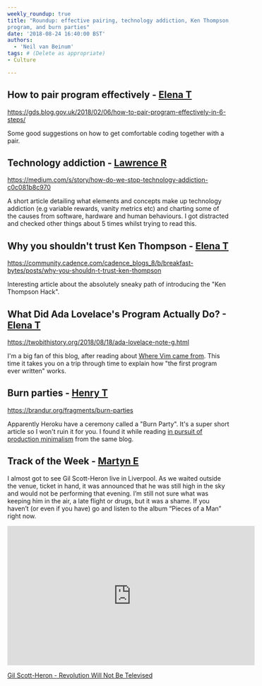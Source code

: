 ```yaml
---
weekly_roundup: true
title: "Roundup: effective pairing, technology addiction, Ken Thompson, the first 
program, and burn parties"
date: '2018-08-24 16:40:00 BST'
authors:
  - 'Neil van Beinum'
tags: # (Delete as appropriate)
- Culture

---
```


## How to pair program effectively - [Elena T](/people#elena-tanasoiu)

https://gds.blog.gov.uk/2018/02/06/how-to-pair-program-effectively-in-6-steps/

Some good suggestions on how to get comfortable coding together with a pair. 

## Technology addiction - [Lawrence R](/people#lawrence-richards)

https://medium.com/s/story/how-do-we-stop-technology-addiction-c0c081b8c970

A short article detailing what elements and concepts make up technology addiction (e.g variable rewards, vanity metrics etc) and charting some of the causes from software, hardware and human behaviours. I got distracted and checked other things about 5 times whilst trying to read this. 

## Why you shouldn't trust Ken Thompson - [Elena T](/people#elena-tanasoiu)

https://community.cadence.com/cadence_blogs_8/b/breakfast-bytes/posts/why-you-shouldn-t-trust-ken-thompson

Interesting article about the absolutely sneaky path of introducing the "Ken Thompson Hack".

## What Did Ada Lovelace's Program Actually Do? - [Elena T](/people#elena-tanasoiu)

https://twobithistory.org/2018/08/18/ada-lovelace-note-g.html

I'm a big fan of this blog, after reading about [Where Vim came from](https://twobithistory.org/2018/08/05/where-vim-came-from.html).
This time it takes you on a trip through time to explain how "the first program ever written" works. 

## Burn parties - [Henry T](/people#henry-turner)

https://brandur.org/fragments/burn-parties

Apparently Heroku have a ceremony called a "Burn Party". It's a super short article so I won't ruin it for you. I found it while reading [in pursuit of production minimalism](https://brandur.org/minimalism) from the same blog.

## Track of the Week - [Martyn E](/people#martyn-evans)

I almost got to see Gil Scott-Heron live in Liverpool. As we waited outside the venue, ticket in hand, it was announced that he was still high in the sky and would not be performing that evening. I’m still not sure what was keeping him in the air, a late flight or drugs, but it was a shame. If you haven’t (or even if you have) go and listen to the album “Pieces of a Man” right now.

<iframe width="560" height="315" src="https://www.youtube.com/embed/vwSRqaZGsPw" frameborder="0" allow="autoplay; encrypted-media" allowfullscreen></iframe>

[Gil Scott-Heron - Revolution Will Not Be Televised](https://www.youtube.com/watch?v=vwSRqaZGsPw&feature=youtu.be)
